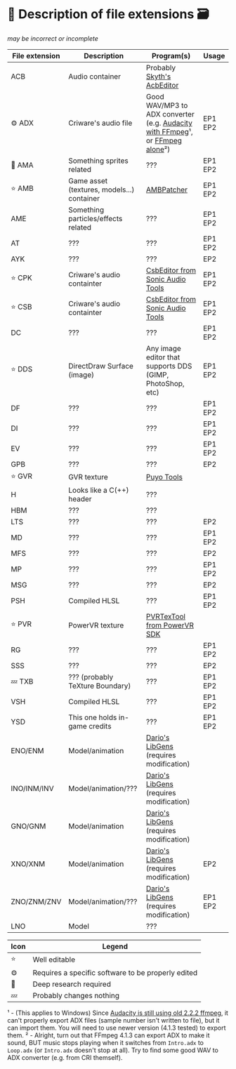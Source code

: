 # :pencil: Description of file extensions :card_file_box:

*may be incorrect or incomplete*

File extension | Description | Program(s) | Usage
-------------- | ----------- | ---------- | -----
ACB | Audio container | Probably [Skyth's AcbEditor][sonicaudiotools_link]
:gear: ADX | Criware's audio file | Good WAV/MP3 to ADX converter (e.g. [Audacity][audacity_link] [with FFmpeg][audacity_ffmpeg_instruction]¹, or [FFmpeg alone][ffmpeg_link]²) | EP1 EP2
:dizzy: AMA | Something sprites related | ??? | EP1 EP2
:star: AMB | Game asset (textures, models...) container | [AMBPatcher][modloader_link] | EP1 EP2
AME | Something particles/effects related | ??? | EP1 EP2
AT  | ??? | ??? | EP1 EP2
AYK | ??? | ??? | EP2
:star: CPK | Criware's audio containter | [CsbEditor from Sonic Audio Tools][sonicaudiotools_link] | EP1 EP2
:star: CSB | Criware's audio containter | [CsbEditor from Sonic Audio Tools][sonicaudiotools_link] | EP1 EP2
DC  | ??? | ??? | EP1 EP2
:star: DDS | DirectDraw Surface (image) | Any image editor that supports DDS (GIMP, PhotoShop, etc) | EP1 EP2
DF  | ??? | ??? | EP1 EP2
DI  | ??? | ??? | EP1 EP2
EV  | ??? | ??? | EP1 EP2
GPB | ??? | ??? | EP2
:star: GVR | GVR texture | [Puyo Tools][puyo_tools_link]
H | Looks like a C(++) header | ???
HBM | ??? | ???
LTS | ??? | ??? | EP2
MD  | ??? | ??? | EP1 EP2
MFS | ??? | ??? | EP2
MP  | ??? | ??? | EP1 EP2
MSG | ??? | ??? | EP2
PSH | Compiled HLSL | ??? | EP1 EP2
:star: PVR | PowerVR texture | [PVRTexTool from PowerVR SDK][powervr_sdk_link]
RG  | ??? | ??? | EP1 EP2
SSS | ??? | ??? | EP2
:zzz: TXB | ??? (probably TeXture Boundary) | ??? | EP1 EP2
VSH | Compiled HLSL | ??? | EP1 EP2
YSD | This one holds in-game credits | ??? | EP1 EP2
ENO/ENM | Model/animation | [Dario's LibGens][libgens_link] (requires modification)
INO/INM/INV | Model/animation/??? | [Dario's LibGens][libgens_link] (requires modification)
GNO/GNM | Model/animation | [Dario's LibGens][libgens_link] (requires modification)
XNO/XNM | Model/animation | [Dario's LibGens][libgens_link] (requires modification) | EP2
ZNO/ZNM/ZNV | Model/animation/??? | [Dario's LibGens][libgens_link] (requires modification) | EP1 EP2
LNO | Model | ???

Icon | Legend
-----|------------
:star: | Well editable
:gear: | Requires a specific software to be properly edited
:dizzy: | Deep research required
:zzz: | Probably changes nothing

¹ - (This applies to Windows) Since [Audacity is still using old 2.2.2 ffmpeg](https://forum.audacityteam.org/viewtopic.php?f=20&t=105590), it can't properly export ADX files (sample number isn't written to file), but it can import them. You will need to use newer version (4.1.3 tested) to export them.
² - Alright, turn out that FFmpeg 4.1.3 can export ADX to make it sound, BUT music stops playing when it switches from `Intro.adx` to `Loop.adx` (or `Intro.adx` doesn't stop at all). Try to find some good WAV to ADX converter (e.g. from CRI themself).

[modloader_link]: https://github.com/OSA413/Sonic4_ModLoader
[tools_link]: https://github.com/OSA413/Sonic4_Tools
[sonicaudiotools_link]: https://github.com/blueskythlikesclouds/SonicAudioTools
[libgens_link]: https://github.com/DarioSamo/libgens-sonicglvl
[powervr_sdk_link]: https://www.imgtec.com/developers/powervr-sdk-tools/
[puyo_tools_link]: https://github.com/nickworonekin/puyotools
[audacity_link]: https://www.audacityteam.org/
[audacity_ffmpeg_instruction]: https://manual.audacityteam.org/man/faq_installation_and_plug_ins.html#ffdown
[ffmpeg_link]: https://ffmpeg.org/

